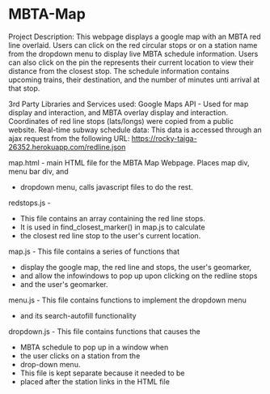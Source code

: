 # MBTA-Map

Project Description: 
    This webpage displays a google map with an MBTA red line
    overlaid. Users can click on the red circular stops or on a station name from
    the dropdown menu to display live MBTA schedule information. Users can also
    click on the pin the represents their current location to view their distance
    from the closest stop.
    The schedule information contains upcoming trains, their destination, and
    the number of minutes unti arrival at that stop. 

3rd Party Libraries and Services used:
    Google Maps API - Used for map display and interaction, and MBTA overlay display and 
    interaction. Coordinates of red line stops (lats/longs) were copied from a public
    website. 
    Real-time subway schedule data: This data is accessed through an ajax request
    from the following URL: https://rocky-taiga-26352.herokuapp.com/redline.json

map.html - main HTML file for the MBTA Map Webpage. Places map div, menu bar div, and 
* dropdown menu, calls javascript files to do the rest.

redstops.js - 
* This file contains an array containing the red line stops.
* It is used in find_closest_marker() in map.js to calculate
* the closest red line stop to the user's current location.

map.js - This file contains a series of functions that
* display the google map, the red line and stops, the user's geomarker,
* and allow the infowindows to pop up upon clicking on the redline stops
* and the user's geomarker.

menu.js - This file contains functions to implement the dropdown menu
* and its search-autofill functionality

dropdown.js - This file contains functions that causes the
* MBTA schedule to pop up in a window when
* the user clicks on a station from the
* drop-down menu. 
* This file is kept separate because it needed to be
* placed after the station links in the HTML file
